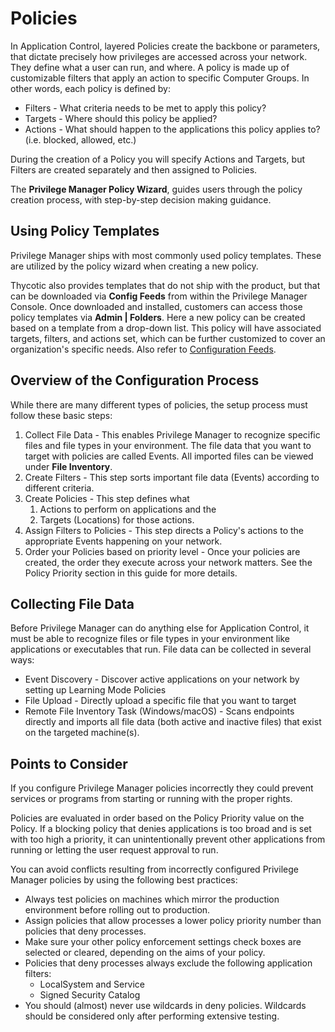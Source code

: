 [title]: # (Policies)
[tags]: # (application control, endpoints)
[priority]: # (10)
# Policies

In Application Control, layered Policies create the backbone or parameters, that dictate precisely how privileges are accessed across your network. They define what a user can run, and where. A policy is made up of customizable filters that apply an action to specific Computer Groups. In other words, each policy is defined by:

* Filters - What criteria needs to be met to apply this policy?
* Targets - Where should this policy be applied?
* Actions - What should happen to the applications this policy applies to? (i.e. blocked, allowed, etc.)

During the creation of a Policy you will specify Actions and Targets, but Filters are created separately and then assigned to Policies.

The __Privilege Manager Policy Wizard__, guides users through the policy creation process, with step-by-step decision making guidance.

## Using Policy Templates

Privilege Manager ships with most commonly used policy templates. These are utilized by the policy wizard when creating a new policy.

Thycotic also provides templates that do not ship with the product, but that can be downloaded via __Config Feeds__ from within the Privilege Manager Console. Once downloaded and installed, customers can access those policy templates via __Admin | Folders__. Here a new policy can be created based on a template from a drop-down list. This policy will have associated targets, filters, and actions set, which can be further customized to cover an organization's specific needs. Also refer to [Configuration Feeds](../../config-feeds/index.md).

## Overview of the Configuration Process

While there are many different types of policies, the setup process must follow these basic steps:

1. Collect File Data - This enables Privilege Manager to recognize specific files and file types in your environment. The file data that you want to target with policies are called Events. All imported files can be viewed under __File Inventory__.
1. Create Filters - This step sorts important file data (Events) according to different criteria.
1. Create Policies - This step defines what
   1. Actions to perform on applications and the
   1. Targets (Locations) for those actions.
1. Assign Filters to Policies - This step directs a Policy's actions to the appropriate Events happening on your network.
1. Order your Policies based on priority level - Once your policies are created, the order they execute across your network matters. See the Policy Priority section in this guide for more details.

## Collecting File Data

Before Privilege Manager can do anything else for Application Control, it must be able to recognize files or file types in your environment like applications or executables that run. File data can be collected in several ways:

* Event Discovery - Discover active applications on your network by setting up Learning Mode Policies
* File Upload - Directly upload a specific file that you want to target
* Remote File Inventory Task (Windows/macOS) - Scans endpoints directly and imports all file data (both active and inactive files) that exist on the targeted machine(s).

## Points to Consider

If you configure Privilege Manager policies incorrectly they could prevent services or programs from starting or running with the proper rights.

Policies are evaluated in order based on the Policy Priority value on the Policy. If a blocking policy that denies applications is too broad and is set with too high a priority, it can unintentionally prevent other applications from running or letting the user request approval to run.

You can avoid conflicts resulting from incorrectly configured Privilege Manager policies by using the following best practices:

* Always test policies on machines which mirror the production environment before rolling out to production.
* Assign policies that allow processes a lower policy priority number than policies that deny processes.
* Make sure your other policy enforcement settings check boxes are selected or cleared, depending on the aims of your policy.
* Policies that deny processes always exclude the following application filters:
  * LocalSystem and Service
  * Signed Security Catalog
* You should (almost) never use wildcards in deny policies. Wildcards should be considered only after performing extensive testing.
